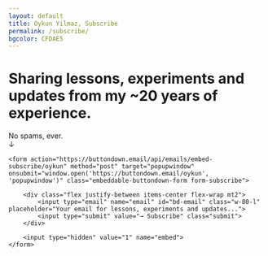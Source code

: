 ```yaml
---
layout: default
title: Oykun Yilmaz, Subscribe
permalink: /subscribe/
bgcolor: CFDAE5
---
```

<div class="max-width">
	<h1 class="slim ma0 pa0">Sharing lessons, experiments and updates from my ~20 years of experience.</h1>
	<p class="text-large mb0 pb0">No spams, ever. <br>↓</p>

	<form action="https://buttondown.email/api/emails/embed-subscribe/oykun" method="post" target="popupwindow" onsubmit="window.open('https://buttondown.email/oykun', 'popupwindow')" class="embeddable-buttondown-form form-subscribe">

		<div class="flex justify-between items-center flex-wrap mt2">
			<input type="email" name="email" id="bd-email" class="w-80-l" placeholder="Your email for lessons, experiments and updates...">
			<input type="submit" value="→ Subscribe" class="submit">
		</div>
		
		<input type="hidden" value="1" name="embed">
	</form>
</div>
